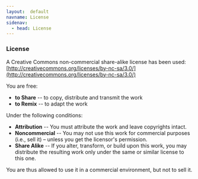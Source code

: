 ```yaml
---
layout:  default
navname: License
sidenav:
  - head: License
---
```


### License

A Creative Commons non-commercial share-alike license has been used: <br/>
[http://creativecommons.org/licenses/by-nc-sa/3.0/](http://creativecommons.org/licenses/by-nc-sa/3.0/)

You are free:
- **to Share** -- to copy, distribute and transmit the work
- **to Remix** --  to adapt the work

Under the following conditions:
- **Attribution** -- You must attribute the work and leave copyrights intact.
- **Noncommercial** -- You may not use this work for commercial purposes
  (i.e., sell it) &ndash; unless you get the licensor's permission.
- **Share Alike** -- If you alter, transform, or build upon this work, you may
  distribute the resulting work only under the same or similar
  license to this one.

You are thus allowed to use it in a commercial environment, but not to sell it.

